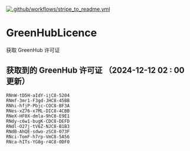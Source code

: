 [![.github/workflows/stripe_to_readme.yml](https://github.com/zjx-kimi/GreenHubLicence/actions/workflows/stripe_to_readme.yml/badge.svg)](https://github.com/zjx-kimi/GreenHubLicence/actions/workflows/stripe_to_readme.yml)
# GreenHubLicence
获取 GreenHub 许可证
## 获取到的 GreenHub 许可证 （2024-12-12 02 : 00 更新）
```
RNnW-tD5H-aIdY-ijC8-5204
RNmf-3mr1-F3gd-JHC8-45BB
RNhi-hfjP-Pbjc-COC8-BF3A
RNes-xZ76-x7ML-DIC8-4CBB
RNeX-HF0X-dmla-9hC8-E9E1
RNdy-c6w1-bugK-CDC8-DEFD
RNdl-O27j-tV6Z-NJC8-B1B3
RNdB-AhQE-sdwo-zSC8-073F
RNci-TomF-h7rp-VmC8-5A56
RNca-hITs-YG8g-r4C8-0DF0
```
